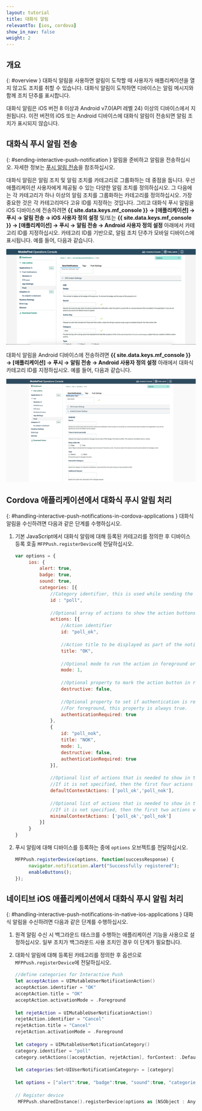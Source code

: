 ```yaml
---
layout: tutorial
title: 대화식 알림
relevantTo: [ios, cordova]
show_in_nav: false
weight: 2
---
```

<!-- NLS_CHARSET=UTF-8 -->
## 개요
{: #overview }
대화식 알림을 사용하면 알림이 도착할 때 사용자가 애플리케이션을 열지 않고도 조치를 취할 수 있습니다. 대화식 알림이 도착하면 디바이스는 알림 메시지와 함께 조치 단추를 표시합니다.

대화식 알림은 iOS 버전 8 이상과 Android v7.0(API 레벨 24) 이상의 디바이스에서 지원됩니다. 이전 버전의 iOS 또는 Android 디바이스에 대화식 알림이 전송되면 알림 조치가 표시되지 않습니다.

## 대화식 푸시 알림 전송
{: #sending-interactive-push-notification }
알림을 준비하고 알림을 전송하십시오. 자세한 정보는 [푸시 알림 전송](../../sending-notifications)을 참조하십시오.

대화식 알림은 알림 조치 및 알림 조치를 카테고리로 그룹화하는 데 중점을 둡니다. 우선 애플리케이션 사용자에게 제공될 수 있는 다양한 알림 조치를 정의하십시오. 그 다음에는 각 카테고리가 하나 이상의 알림 조치를 그룹화하는 카테고리를 정의하십시오. 가장 중요한 것은 각 카테고리마다 고유 ID를 지정하는 것입니다. 그리고 대화식 푸시 알림을 iOS 디바이스에 전송하려면 **{{ site.data.keys.mf_console }} → [애플리케이션] → 푸시 → 알림 전송 → iOS 사용자 정의 설정** 및/또는 **{{ site.data.keys.mf_console }} → [애플리케이션] → 푸시 → 알림 전송 → Android 사용자 정의 설정** 아래에서 카테고리 ID를 지정하십시오. 카테고리 ID를 기반으로, 알림 조치 단추가 모바일 디바이스에 표시됩니다. 예를 들어, 다음과 같습니다.

![{{ site.data.keys.mf_console }}에서 iOS 대화식 알림의 카테고리 설정](categories-for-interactive-notifications.png)

대화식 알림을 Android 디바이스에 전송하려면 **{{ site.data.keys.mf_console }} → [애플리케이션] → 푸시 → 알림 전송 → Android 사용자 정의 설정** 아래에서 대화식 카테고리 ID를 지정하십시오. 예를 들어, 다음과 같습니다.

![ {{ site.data.keys.mf_console }}](android-settings-interactive-notifications.png)

## Cordova 애플리케이션에서 대화식 푸시 알림 처리
{: #handling-interactive-push-notifications-in-cordova-applications }
대화식 알림을 수신하려면 다음과 같은 단계를 수행하십시오.

1. 기본 JavaScript에서 대화식 알림에 대해 등록된 카테고리를 정의한 후 디바이스 등록 호출 `MFPPush.registerDevice`에 전달하십시오.

   ```javascript
   var options = {
        ios: {
            alert: true,
            badge: true,
            sound: true,     
            categories: [{
                //Category identifier, this is used while sending the notification.
                id : "poll", 

                //Optional array of actions to show the action buttons along with the message.    
                actions: [{
                    //Action identifier
                    id: "poll_ok", 

                    //Action title to be displayed as part of the notification button.
                    title: "OK", 

                    //Optional mode to run the action in foreground or background. 1-foreground. 0-background. Default is foreground.
                    mode: 1,  

                    //Optional property to mark the action button in red color. Default is false.
                    destructive: false,

                    //Optional property to set if authentication is required or not before running the action.(Screen lock).
                    //For foreground, this property is always true.
                    authenticationRequired: true
                },
                {
                    id: "poll_nok",
                    title: "NOK",
                    mode: 1,
                    destructive: false,
                    authenticationRequired: true
                }],
                    
                //Optional list of actions that is needed to show in the case alert. 
                //If it is not specified, then the first four actions will be shown.
                defaultContextActions: ['poll_ok','poll_nok'],

                //Optional list of actions that is needed to show in the notification center, lock screen. 
                //If it is not specified, then the first two actions will be shown.
                minimalContextActions: ['poll_ok','poll_nok'] 
            }]     
        }
   }
   ```

2. 푸시 알림에 대해 디바이스를 등록하는 중에 `options` 오브젝트를 전달하십시오.

   ```javascript
   MFPPush.registerDevice(options, function(successResponse) {
  		navigator.notification.alert("Successfully registered");
  		enableButtons();
   });  
   ```

## 네이티브 iOS 애플리케이션에서 대화식 푸시 알림 처리
{: #handling-interactive-push-notifications-in-native-ios-applications }
대화식 알림을 수신하려면 다음과 같은 단계를 수행하십시오.

1. 원격 알림 수신 시 백그라운드 태스크를 수행하는 애플리케이션 기능을 사용으로 설정하십시오. 일부 조치가 백그라운드 사용 조치인 경우 이 단계가 필요합니다.
2. 대화식 알림에 대해 등록된 카테고리를 정의한 후 옵션으로 `MFPPush.registerDevice`에 전달하십시오.

   ```swift
   //define categories for Interactive Push
   let acceptAction = UIMutableUserNotificationAction()
   acceptAction.identifier = "OK"
   acceptAction.title = "OK"
   acceptAction.activationMode = .Foreground

   let rejetAction = UIMutableUserNotificationAction()
   rejetAction.identifier = "Cancel"
   rejetAction.title = "Cancel"
   rejetAction.activationMode = .Foreground

   let category = UIMutableUserNotificationCategory()
   category.identifier = "poll"
   category.setActions([acceptAction, rejetAction], forContext: .Default)

   let categories:Set<UIUserNotificationCategory> = [category]

   let options = ["alert":true, "badge":true, "sound":true, "categories": categories]

   // Register device
    MFPPush.sharedInstance().registerDevice(options as [NSObject : AnyObject], completionHandler: {(response: WLResponse!, error: NSError!) -> Void in
   ```
